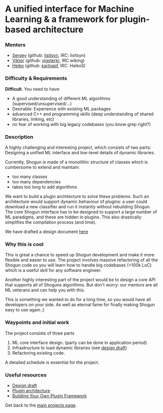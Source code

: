 # A unified interface for Machine Learning & a framework for plugin-based architecture

### Mentors
 * [Sergey](Sergey%20Lisitsyn) (github: [lisitsyn](https://github.com/lisitsyn), IRC: lisitsyn)
 * [Viktor](Viktor%20Gal) (github: [vigsterkr](https://github.com/vigsterkr), IRC wiking)
 * [Heiko](Heiko%20Strathmann) (github: [karlnapf](https://github.com/karlnapf), IRC: HeikoS)

### Difficulty & Requirements
**Difficult**. You need to have:
 * A good understanding of different ML algorithms (supervised/unsupervised/...)
 * Desirable: Experience with existing ML packages
 * advanced C++ and programming skills (deep understanding of shared libraries, linking, etc)
 * no fear of working with big legacy codebases (you know grep right?)

### Description
A highly challenging and interesting project, which consists of two parts: Designing a unified ML interface and low-level details of dynamic libraries.

Currently, Shogun is made of a monolithic structure of classes which is cumbersome to extend and maintain:

 * too many classes
 * too many dependencies
 * takes too long to add algorithms

We want to build a plugin architecture to solve these problems. Such an architecture would support dynamic behaviour of plugins: a user could download a new classifier and run it instantly without rebuilding Shogun. The core Shogun interface has to be designed to support a large number of ML paradigms, and these are hidden in plugins. This also drastically simplifies the compilation process (and time).

We have drafted a design document [here](https://github.com/shogun-toolbox/shogun/wiki/New-parameters-framework-and-plugins)


### Why this is cool

This is great a chance to speed up Shogun development and make it more flexible and easier to use. The project involves massive refactoring of all the Shogun code so you will learn how to handle big codebases (>100k LoC) which is a useful skill for any software engineer.

Another highly interesting part of the project would be to design a core API that supports all of Shoguns algorithms. But don't worry: our mentors are all ML veterans and can help you with this.

This is something we wanted to do for a long time, so you would have all developers on your side. As well as eternal fame for finally making Shogun easy to use again ;)

### Waypoints and initial work

The project consists of three parts

1. ML core interface design. (party can be done in application period)
2. Infrastructure to load dynamic libraries (see [design draft](https://github.com/shogun-toolbox/shogun/wiki/New-parameters-framework-and-plugins))
3. Refactoring existing code.

A detailed schedule is essential for the project.

### Useful resources

* [Design draft](https://github.com/shogun-toolbox/shogun/wiki/New-parameters-framework-and-plugins)
* [Plugin architecture](http://blog.nuclex-games.com/tutorials/cxx/plugin-architecture/)
* [Building Your Own Plugin Framework](http://www.drdobbs.com/cpp/building-your-own-plugin-framework-part/204202899)


Get back to the [main projects page](Google%20Summer%20of%20Code%202016%20Projects).